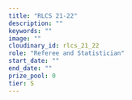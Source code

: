 ```yaml
---
title: "RLCS 21-22"
description: ""
keywords: ""
image: ""
cloudinary_id: rlcs_21_22
role: "Referee and Statistician"
start_date: ""
end_date: ""
prize_pool: 0
tier: S
---
```


